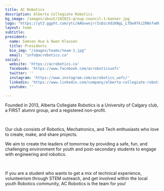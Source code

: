 ```yaml
---
title: AC Robotics
description: Alberta Collegiate Robotics
bg_image: /images/about/202021-group-council-1-banner.jpg
logo: "https://yt3.ggpht.com/ytc/AAUvwnjrrIsDzcXdiKNgL_LTDw97kiIRNnfw0PKPMn4K=s88-c-k-c0x00ffffff-no-rj"
layout: team
subtitle: 
president:
  name: Samson Hua & Owen Klassen
  title: Presidents
  bio_img: "/images/teams/team-1.jpg"
  email: "info@acrobotics.ca"
social:
  website: 'https://acrobotics.ca'
  facebook: 'https://www.facebook.com/acroboticsuofc'
  twitter: ''
  instagram: 'https://www.instagram.com/acrobotics_uofc/'
  linkedin: 'https://www.linkedin.com/company/alberta-collegiate-robotics/'
  youtube: ''

---
```


Founded in 2013, Alberta Collegiate Robotics is a University of Calgary club, a FIRST alumni group, and a registered non-profit.

​

Our club consists of Robotics, Mechatronics, and Tech enthusiasts who love to create, make, and share projects.

 

We aim to create the leaders of tomorrow by providing a safe, fun, and challenging environment for youth and post-secondary students to engage with engineering and robotics.

​

If you are a student who wants to get a mix of technical experience, volunteerism through STEM outreach, and get involved within the local youth Robotics community, AC Robotics is the team for you!
